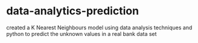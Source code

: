 # data-analytics-prediction
created a K Nearest Neighbours model using data analysis techniques and python to predict the unknown values in a real bank data set

